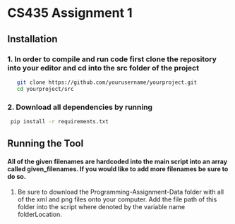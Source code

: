 # CS435 Assignment 1

## Installation
### 1. In order to compile and run code first clone the repository into your editor and cd into the src folder of the project
```bash
   git clone https://github.com/yourusername/yourproject.git
   cd yourproject/src
```
### 2. Download all dependencies by running

```bash
 pip install -r requirements.txt
```
## Running the Tool

#### All of the given filenames are hardcoded into the main script into an array called given_filenames. If you would like to add more filenames be sure to do so.
1. Be sure to download the Programming-Assignment-Data folder with all of the xml and png files onto your computer. Add the file path of this folder into the script where denoted by the variable name folderLocation.

